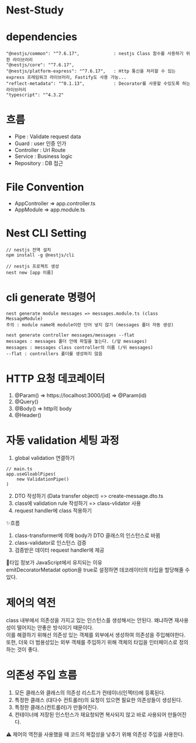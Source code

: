 # Nest-Study

# dependencies

    "@nestjs/common": "^7.6.17",             : nestjs Class 함수를 사용하기 위한 라이브러리
    "@nestjs/core": "^7.6.17",
    "@nestjs/platform-express": "^7.6.17",   : Http 통신을 처리할 수 있는 express 프레임워크 라이브러리, Fastify도 사용 가능...
    "reflect-metadata": "^0.1.13",           : Decorator를 사용할 수있도록 하는 라이브러리
    "typescript": "^4.3.2"


# 흐름
- Pipe : Validate request data
- Guard : user 인증 인가
- Controller : Url Route
- Service : Business logic
- Repository : DB 접근


# File Convention
- AppController => app.controller.ts
- AppModule => app.module.ts

# Nest CLI Setting
```
// nestjs 전역 설치
npm install -g @nestjs/cli

// nestjs 프로젝트 생성
nest new [app 이름]
```

# cli generate 명령어 
```
nest generate module messages => messages.module.ts (class MessageModule)  
주의 : module name에 module이란 단어 넣지 않기 (messages 폴더 자동 생성)  

nest generate controller messages/messages --flat
messages : messages 폴더 안에 파일을 놓는다. (/앞 messages)
messages : messages class controller의 이름 (/뒤 messages)
--flat : controllers 폴더를 생성하지 않음 

```

# HTTP 요청 데코레이터
1. @Param() => https://localhost:3000/[id]  => @Param(id)  
2. @Query()
3. @Body() => http의 body 
4. @Header()

# 자동 validation 세팅 과정
1. global validation 연결하기 
```
// main.ts
app.useGloablPipes(
    new ValidationPipe()
)
```
2. DTO 작성하기 (Data transfer object) => create-message.dto.ts
3. class에 validation rule 작성하기 => class-vlidator 사용
4. request handler에 class 적용하기

✨흐름  
1. class-transformer에 의해 body가 DTO 클래스의 인스턴스로 바뀜
2. class-validator로 인스턴스 검증
3. 검증받은 데이터 request handler에 제공  

🚧타입 정보가 JavaScript에서 유지되는 이유   
emitDecoratorMetadat option을 true로 설정하면 데코레이터의 타입을 할당해줄 수 있다. 

# 제어의 역전
class 내부에서 의존성을 가지고 있는 인스턴스를 생성해서는 안된다. 왜냐하면 재사용성이 떨어지는 안좋은 방식이기 때문이다.  
이를 해결하기 위해선 의존성 있는 객체를 외부에서 생성하여 의존성을 주입해야한다.    
또한, 더욱 더 범용성있는 외부 객체를 주입하기 위해 객체의 타입을 인터페이스로 정의하는 것이 좋다.  

# 의존성 주입 흐름
1. 모든 클래스와 클래스의 의존성 리스트가 컨테이너(인젝터)에 등록된다. 
2. 특정한 클래스 (대다수 컨트롤러)의 요청이 있으면 필요한 의존성들이 생성된다. 
3. 특정한 클래스(컨트롤러)가 만들어진다. 
4. 컨테이너에 저장된 인스턴스가 재요청되면 복사되지 않고 바로 사용되어 만들어진다.   

⚠️ 제어의 역전을 사용했을 때 코드의 복잡성을 낮추기 위해 의존성 주입을 사용한다.  
